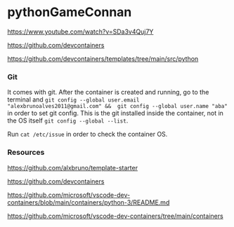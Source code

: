# pythonGameConnan

https://www.youtube.com/watch?v=SDa3v4Quj7Y

https://github.com/devcontainers

https://github.com/devcontainers/templates/tree/main/src/python

### Git
It comes with git. After the container is created and running, go to the terminal and
`git config --global user.email "alexbrunoalves2011@gmail.com" &&  git config --global user.name "aba"` in order to set git config.
This is the git installed inside the container, not in the OS itself `git config --global --list`.

Run `cat /etc/issue` in order to check the container OS.


### Resources
https://github.com/alxbruno/template-starter

https://github.com/devcontainers

https://github.com/microsoft/vscode-dev-containers/blob/main/containers/python-3/README.md

https://github.com/microsoft/vscode-dev-containers/tree/main/containers
